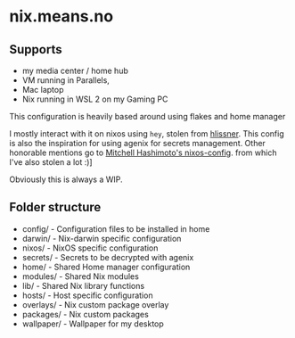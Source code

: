 # nix.means.no

## Supports

* my media center / home hub
* VM running in Parallels,
* Mac laptop
* Nix running in WSL 2 on my Gaming PC

This configuration is heavily based around using flakes and home manager

I mostly interact with it on nixos using `hey`, stolen from
[hlissner](https://github.com/hlissner/dotfiles). This
config is also the inspiration for using agenix for secrets management.
Other honorable mentions go to [Mitchell
Hashimoto's nixos-config](https://github.com/mitchellh/nixos-config).
from which I've also stolen a lot :)]

Obviously this is always a WIP.

## Folder structure

* config/ - Configuration files to be installed in home
* darwin/ - Nix-darwin specific configuration
* nixos/ - NixOS specific configuration
* secrets/ - Secrets to be decrypted with agenix
* home/ - Shared Home manager configuration
* modules/ - Shared Nix modules
* lib/ - Shared Nix library functions
* hosts/ - Host specific configuration
* overlays/ - Nix custom package overlay
* packages/ - Nix custom packages
* wallpaper/ - Wallpaper for my desktop
